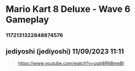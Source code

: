 # Mario Kart 8 Deluxe - Wave 6 Gameplay
### 1172131322848874576
## jediyoshi (jediyoshi) 11/09/2023 11:11 

> https://www.youtube.com/watch?v=ugd4RNBmeBI

